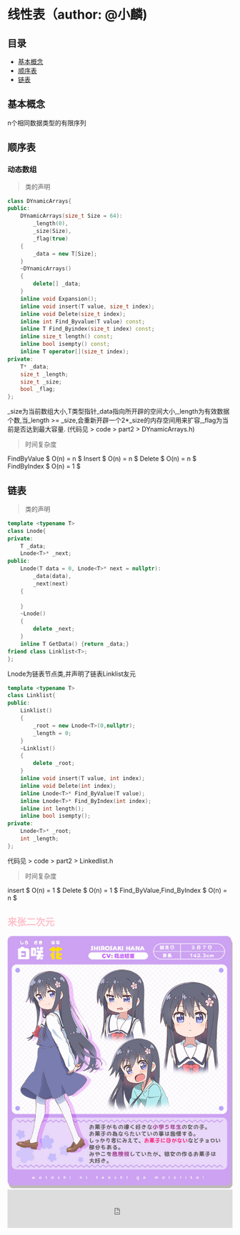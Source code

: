 # 线性表（author: @小麟)
## 目录
* <a href="#1">基本概念</a>
* <a href="#2">顺序表</a>
* <a href="#3">链表</a>
## <a id="1">基本概念</a>
n个相同数据类型的有限序列
## <a id="2">顺序表</a>
### 动态数组
>类的声明
```cpp
class DYnamicArrays{
public:
    DYnamicArrays(size_t Size = 64):
        _length(0),
        _size(Size),
        _flag(true)
    {
        _data = new T[Size]; 
    }
    ~DYnamicArrays()
    {
        delete[] _data;
    }
    inline void Expansion();
    inline void insert(T value, size_t index);
    inline void Delete(size_t index);
    inline int Find_Byvalue(T value) const;
    inline T Find_Byindex(size_t index) const;
    inline size_t length() const;
    inline bool isempty() const;
    inline T operator[](size_t index);
private:
    T* _data;
    size_t _length;
    size_t _size;
    bool _flag;
};
```
_size为当前数组大小,T类型指针_data指向所开辟的空间大小,_length为有效数据个数,当_length >= _size,会重新开辟一个2*_size的内存空间用来扩容,_flag为当前是否达到最大容量.
(代码见 > code > part2 > DYnamicArrays.h)
>时间复杂度

FindByValue $ O(n) = n $
Insert $ O(n) = n $
Delete $ O(n) = n $
FindByIndex $ O(n) = 1 $  
## <a id="3">链表</a>
> 类的声明

```cpp
template <typename T>
class Lnode{
private:
    T _data;
    Lnode<T>* _next;
public:
    Lnode(T data = 0, Lnode<T>* next = nullptr):
        _data(data),
        _next(next)
    {

    }
    ~Lnode()
    {
        delete _next;
    }
    inline T GetData() {return _data;}
friend class Linklist<T>;
};
```
Lnode为链表节点类,并声明了链表Linklist友元
```cpp
template <typename T>
class Linklist{
public:
    Linklist()
    {
        _root = new Lnode<T>(0,nullptr);
        _length = 0;
    }
    ~Linklist()
    {
        delete _root;
    }
    inline void insert(T value, int index);
    inline void Delete(int index);
    inline Lnode<T>* Find_ByValue(T value);
    inline Lnode<T>* Find_ByIndex(int index);
    inline int length();
    inline bool isempty();
private:
    Lnode<T>* _root;
    int _length;
};
```
代码见 > code > part2 > Linkedlist.h
> 时间复杂度

insert $ O(n) = 1 $
Delete $ O(n) = 1 $
Find_ByValue,Find_ByIndex $ O(n) = n $
## <font color=pink>来张二次元</font>
<img src="./part2.jpg" />
<iframe frameborder="no" border="0" marginwidth="0" marginheight="0" width=100% height=86 src="https://music.163.com/outchain/player?type=2&id=1997650590&auto=1&height=66"></iframe>


